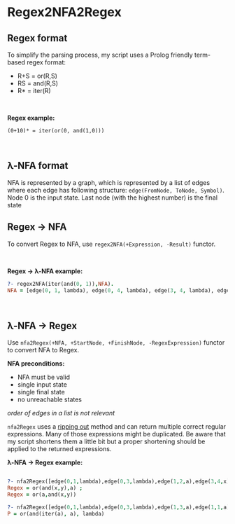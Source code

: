 # Regex2NFA2Regex

## Regex format
To simplify the parsing process, my script uses a Prolog friendly term-based regex format:

* R+S = or(R,S)
* RS = and(R,S)
* R* = iter(R)

<br/>

<b>Regex example:</b>

`(0+10)* = iter(or(0, and(1,0)))`

<br/>

## λ-NFA format
NFA is represented by a graph, which is represented by a list of edges where each edge has following structure: 
`edge(FromNode, ToNode, Symbol)`. Node 0 is the input state.
Last node (with the highest number) is the final state


## Regex -> NFA
To convert Regex to NFA, use `regex2NFA(+Expression, -Result)` functor.

<br/>

<b>Regex -> λ-NFA example:</b>

```Prolog
?- regex2NFA(iter(and(0, 1)),NFA).
NFA = [edge(0, 1, lambda), edge(0, 4, lambda), edge(3, 4, lambda), edge(3, 1, lambda), edge(1, 2, 0), edge(2, 3, 1)].

```

<br/>

## λ-NFA -> Regex
Use `nfa2Regex(+NFA, +StartNode, +FinishNode, -RegexExpression)` functor to convert NFA to Regex.

<b> NFA preconditions: </b>
- NFA must be valid
- single input state
- single final state
- no unreachable states

<i>order of edges in a list is not relevant</i>


`nfa2Regex` uses a [ripping out](https://courses.engr.illinois.edu/cs374/fa2017/extra_notes/01_nfa_to_reg.pdf) method and can return multiple correct regular expressions. Many of those expressions might be duplicated. Be aware that my script shortens them a little bit but a proper shortening should be applied to the returned expressions.

<b>λ-NFA -> Regex example:</b>

```Prolog

?- nfa2Regex([edge(0,1,lambda),edge(0,3,lambda),edge(1,2,a),edge(3,4,x),edge(4,5,y),edge(2,6,lambda),edge(5,6,lambda)], 0, 6, Regex).
Regex = or(and(x,y),a) ;
Regex = or(a,and(x,y))

?- nfa2Regex([edge(0,1,lambda),edge(0,3,lambda),edge(1,3,a),edge(1,1,a)], 0,3,P).
P = or(and(iter(a), a), lambda)

```

